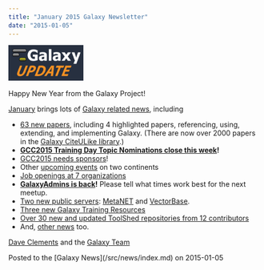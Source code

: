 ```yaml
---
title: "January 2015 Galaxy Newsletter"
date: "2015-01-05"
---
```


<div class='right'>
<a href='/src/galaxy-updates/2015-01/index.md'><img src="/src/images/logos/GalaxyUpdate200.png" alt="January 2015 Newsletter" width=150 /></a>
</div>

Happy New Year from the Galaxy Project!

[January](/src/galaxy-updates/2015-01/index.md) brings lots of [Galaxy related news](/src/galaxy-updates/2015-01/index.md), including

* [63 new papers](/src/galaxy-updates/2015-01/index.md#new-papers), including 4 highlighted papers, referencing, using, extending, and implementing Galaxy.  (There are now over 2000 papers in the [Galaxy CiteULike library](http://www.citeulike.org/group/16008/).)
* **[GCC2015 Training Day Topic Nominations close this week](/src/galaxy-updates/2015-01/index.md#training-day-topic-nominations-close-6-january)!**
* [GCC2015 needs sponsors](/src/galaxy-updates/2015-01/index.md#call-for-sponsors)!
* Other [upcoming events](/src/galaxy-updates/2015-01/index.md#other-events) on two continents
* [Job openings at 7 organizations](/src/galaxy-updates/2015-01/index.md#whos-hiring)
* **[GalaxyAdmins is back](/src/galaxy-updates/2015-01/index.md#galaxyadmins-is-back)!**  Please tell what times work best for the next meetup.
* [Two new public servers](/src/galaxy-updates/2015-01/index.md#new-public-servers): [MetaNET](/src/galaxy-updates/2015-01/index.md#metanet) and [VectorBase](/src/galaxy-updates/2015-01/index.md#vectorbase-galaxy).
* [Three new Galaxy Training Resources](/src/galaxy-updates/2015-01/index.md#galaxy-community-hubs)
* [Over 30 new and updated ToolShed repositories from 12 contributors](/src/galaxy-updates/2014-12/index.md#toolshed-contributions)
* And, [other news](/src/galaxy-updates/2014-12/index.md#other-news) too.

[Dave Clements](/src/people/dave-clements/index.md) and the [Galaxy Team](/src/galaxy-team/index.md)

<div class='newsItemFooter'>Posted to the [Galaxy News](/src/news/index.md) on 2015-01-05 </div>

